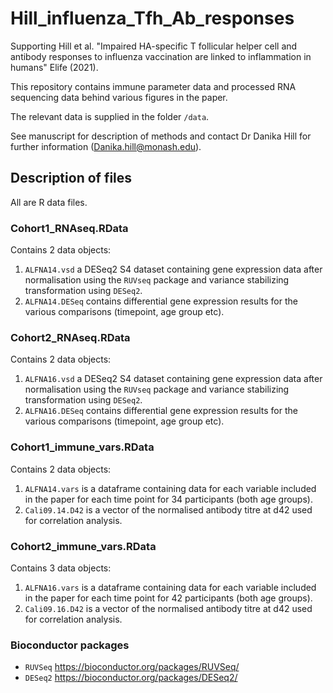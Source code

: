 # Hill_influenza_Tfh_Ab_responses

Supporting Hill et al. "Impaired HA-specific T follicular helper cell and antibody responses to influenza vaccination are linked to inflammation in humans"
Elife (2021).

This repository contains immune parameter data and processed RNA sequencing data behind various figures in the paper.

The relevant data is supplied in the folder `/data`.


See manuscript for description of methods and contact Dr Danika Hill for further information (Danika.hill@monash.edu). 

## Description of files

All are R data files.

### Cohort1_RNAseq.RData
Contains 2 data objects:
1)	`ALFNA14.vsd` a DESeq2 S4 dataset containing gene expression data after normalisation using the `RUVseq` package and variance stabilizing transformation using `DESeq2`.
2)	`ALFNA14.DESeq` contains differential gene expression results for the various comparisons (timepoint, age group etc). 

### Cohort2_RNAseq.RData
Contains 2 data objects:
1)	`ALFNA16.vsd` a DESeq2 S4 dataset containing gene expression data after normalisation using the `RUVseq` package and variance stabilizing transformation using `DESeq2`.
2)	`ALFNA16.DESeq` contains differential gene expression results for the various comparisons (timepoint, age group etc). 

### Cohort1_immune_vars.RData
Contains 2 data objects:
1)	`ALFNA14.vars` is a dataframe containing data for each variable included in the paper for each time point for 34 participants (both age groups). 
2)	`Cali09.14.D42` is a vector of the normalised antibody titre at d42 used for correlation analysis. 

### Cohort2_immune_vars.RData
Contains 3 data objects:
1)	`ALFNA16.vars` is a dataframe containing data for each variable included in the paper for each time point for 42 participants (both age groups).
2)	`Cali09.16.D42` is a vector  of the normalised antibody titre at d42 used for correlation analysis. 


### Bioconductor packages

- `RUVSeq` https://bioconductor.org/packages/RUVSeq/
- `DESeq2` https://bioconductor.org/packages/DESeq2/


